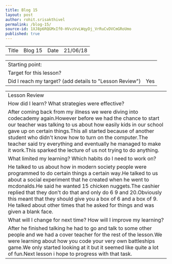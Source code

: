 ```yaml
---
title: Blog 15
layout: post
author: rohit.srisakthivel
permalink: /blog-15/
source-id: 1XJ8p6RQGMxIf0-HVvzVvLWqyDj_VrRuCvDVCmGRoUmo
published: true
---
```

<table>
  <tr>
    <td>Title</td>
    <td>Blog 15</td>
    <td>Date</td>
    <td>21/06/18</td>
  </tr>
</table>


<table>
  <tr>
    <td>Starting point:</td>
    <td></td>
  </tr>
  <tr>
    <td>Target for this lesson?</td>
    <td></td>
  </tr>
  <tr>
    <td>Did I reach my target? 
(add details to "Lesson Review")</td>
    <td> Yes </td>
  </tr>
</table>


<table>
  <tr>
    <td>Lesson Review</td>
  </tr>
  <tr>
    <td>How did I learn? What strategies were effective? </td>
  </tr>
  <tr>
    <td>After coming back from my illness we were diving into codecademy again.However before we had the chance to start our teacher was talking to us about how easily kids in our school gave up on certain things.This all started because of another student who didn't know how to turn on the computer.The teacher said try everything and eventually he managed to make it work.This sparked the lecture of us not trying to do anything.</td>
  </tr>
  <tr>
    <td>What limited my learning? Which habits do I need to work on? </td>
  </tr>
  <tr>
    <td>He talked to us about how in modern society people were programmed to do certain things a certain way.He talked to us about a social experiment that he created when he went to mcdonalds.He said he wanted 15 chicken nuggets.The cashier replied that they don't do that and only do 6 9 and 20.Obviously this meant that they should give you a box of 6 and a box of 9. He talked about other times that he asked for things and was given a blank face.</td>
  </tr>
  <tr>
    <td>What will I change for next time? How will I improve my learning?</td>
  </tr>
  <tr>
    <td>After he finished talking he had to go and talk to some other people and we had a cover teacher for the rest of the lesson.We were learning about how you code your very own battleships game.We only started looking at it but it seemed like quite a lot of fun.Next lesson i hope to progress with that task. 
    </td>
  </tr>
</table>


